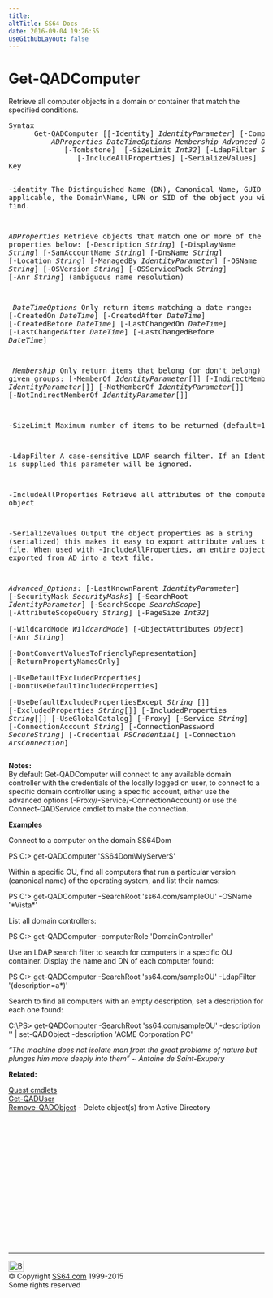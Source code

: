 ```yaml
---
title:
altTitle: SS64 Docs
date: 2016-09-04 19:26:55
useGithubLayout: false
---
```

<!-- #BeginLibraryItem "/Library/head_ps.lbi" --><!-- #EndLibraryItem --><h1>Get-QADComputer</h1> 
<p>Retrieve all computer objects in a domain or container that match the specified conditions.</p>
<pre>Syntax
      Get-QADComputer [[-Identity] <i>IdentityParameter</i>] [-ComputerRole <i>ComputerRole</i>] 
          <i>ADProperties DateTimeOptions Membership</i> <i>Advanced_Options</i>
             [-Tombstone]  [-SizeLimit <i>Int32</i>] [-LdapFilter <i>String</i>]  
                [-IncludeAllProperties] [-SerializeValues]   
Key

   -identity    The Distinguished Name (DN), Canonical Name, GUID or, where applicable,
                the Domain\Name, UPN or SID of the object you wish to find. 

   <i>ADProperties</i> Retrieve objects that match one or more of the properties below:
                [-Description <i>String</i>] [-DisplayName <i>String</i>]
                [-SamAccountName <i>String</i>] [-DnsName <i>String</i>] 
                [-Location <i>String</i>] [-ManagedBy <i>IdentityParameter</i>]
                [-OSName <i>String</i>] [-OSVersion <i>String</i>] [-OSServicePack <i>String</i>] 
                [-Anr <i>String</i>]  (ambiguous name resolution)

<i>   DateTimeOptions</i>
                Only return items matching a date range:
                [-CreatedOn <i>DateTime</i>] [-CreatedAfter <i>DateTime</i>] [-CreatedBefore <i>DateTime</i>]
                [-LastChangedOn <i>DateTime</i>] [-LastChangedAfter <i>DateTime</i>] [-LastChangedBefore <i>DateTime</i>]

<i>   Membership</i>
                Only return items that belong (or don't belong) to given groups:
                [-MemberOf <i>IdentityParameter</i>[]] [-IndirectMemberOf <i>IdentityParameter</i>[]] 
                [-NotMemberOf <i>IdentityParameter</i>[]] [-NotIndirectMemberOf <i>IdentityParameter</i>[]]

   -SizeLimit   Maximum number of items to be returned (default=1000) 

   -LdapFilter  A case-sensitive LDAP search filter.
                If an Identity value is supplied this parameter will be ignored.

   -IncludeAllProperties
                Retrieve all attributes of the computer object

   -SerializeValues
                Output the object properties as a string (serialized) this makes it easy to
                export attribute values to a text file. When used with -IncludeAllProperties,
                an entire object can be exported from AD into a text file.

   <i>Advanced_Options</i>:
                [-LastKnownParent <i>IdentityParameter</i>] [-SecurityMask <i>SecurityMasks</i>]
                [-SearchRoot <i>IdentityParameter</i>] [-SearchScope <i>SearchScope</i>]
                [-AttributeScopeQuery <i>String</i>] [-PageSize <i>Int32</i>]  
                [-WildcardMode <i>WildcardMode</i>] [-ObjectAttributes <i>Object</i>]  [-Anr <i>String</i>]  
                [-DontConvertValuesToFriendlyRepresentation] [-ReturnPropertyNamesOnly]  
                [-UseDefaultExcludedProperties] [-DontUseDefaultIncludedProperties]  
                [-UseDefaultExcludedPropertiesExcept <i>String</i> []] [-ExcludedProperties <i>String</i>[]]
                [-IncludedProperties <i>String</i>[]] [-UseGlobalCatalog] 
                [-Proxy] [-Service <i>String</i>]
                [-ConnectionAccount <i>String</i>] [-ConnectionPassword <i>SecureString</i>]
                [-Credential <i>PSCredential</i>] [-Connection <i>ArsConnection</i>]</pre>
<p><b>Notes:</b><br>
By default <span class="code">Get-QADComputer</span> will connect to any available domain controller with the credentials of the locally logged on user, to connect to a specific domain controller using a specific account, either use the advanced options (-Proxy/-Service/-ConnectionAccount) or use the <span class="code">Connect-QADService</span> cmdlet to make the connection. </p>
<p><b>Examples</b></p>
<p>Connect to a computer on the domain <span class="code">SS64Dom</span></p>
<p><span class="code">PS C:&gt; get-QADComputer 'SS64Dom\MyServer$'</span></p>
<p> Within a specific OU, find all computers that run a particular version (canonical name) of the operating system, and list their names:</p>
<p><span class="code">PS C:&gt; get-QADComputer -SearchRoot 'ss64.com/sampleOU' -OSName '*Vista*' </span></p>
<p>List all domain controllers:</p>
<p class="code">PS C:&gt; get-QADComputer -computerRole 'DomainController'</p>
<p>Use an LDAP search filter to search for 
computers in a specific OU container. Display the name and DN of each 
computer found: </p>
<p><span class="code">PS C:&gt; get-QADComputer -SearchRoot 'ss64.com/sampleOU' -LdapFilter '(description=a*)'</span></p>
<p>Search to find all computers with an empty description, set a description for each one found:</p>
<p class="code">C:\PS&gt; get-QADComputer -SearchRoot 'ss64.com/sampleOU' -description '' | set-QADObject -description 'ACME Corporation PC'</p>
<p class="quote"><i>“The machine does not isolate man from the great problems of nature but plunges him more deeply into them” ~ Antoine de Saint-Exupery</i></p>
<p><b>Related:</b></p>
<p><a href="quest.html">Quest cmdlets</a><br>
<a href="get-qaduser.html">Get-QADUser</a><br>
<a href="remove-qadobject.html">Remove-QADObject</a> - Delete object(s) from Active Directory</p><!-- #BeginLibraryItem "/Library/foot_ps.lbi" --><p>
<!-- PowerShell300 -->
<ins class="adsbygoogle" style="display:inline-block;width:300px;height:250px" data-ad-client="ca-pub-6140977852749469" data-ad-slot="6253539900"></ins>
<script>
(adsbygoogle = window.adsbygoogle || []).push({});
</script></p>
<hr>
<div id="bl" class="footer"><a href="get-qadcomputer.html#"><img src="../images/top.png" width="30" height="22" alt="Back to the Top"></a></div>
<div id="br" class="footer, tagline">© Copyright <a href="../index.html">SS64.com</a> 1999-2015<br>
Some rights reserved</div><!-- #EndLibraryItem -->

